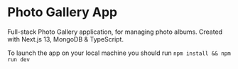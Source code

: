 # Photo Gallery App

Full-stack Photo Gallery application, for managing photo albums. Created with Next.js 13, MongoDB & TypeScript.

To launch the app on your local machine you should run `npm install && npm run dev`
